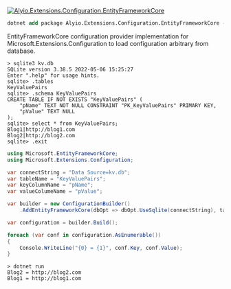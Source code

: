 [![Alyio.Extensions.Configuration.EntityFrameworkCore](https://github.com/qqbuby/Alyio.Extensions.Configuration.EntityFrameworkCore/actions/workflows/ci.yml/badge.svg?branch=main)](https://github.com/qqbuby/Alyio.Extensions.Configuration.EntityFrameworkCore/actions/workflows/ci.yml)

```ps
dotnet add package Alyio.Extensions.Configuration.EntityFrameworkCore --version 6.0.0
```

EntityFrameworkCore configuration provider implementation for Microsoft.Extensions.Configuration to load configuration arbitrary from database.

```console
> sqlite3 kv.db
SQLite version 3.38.5 2022-05-06 15:25:27
Enter ".help" for usage hints.
sqlite> .tables
KeyValuePairs
sqlite> .schema KeyValuePairs
CREATE TABLE IF NOT EXISTS "KeyValuePairs" (
    "pName" TEXT NOT NULL CONSTRAINT "PK_KeyValuePairs" PRIMARY KEY,
    "pValue" TEXT NULL
);
sqlite> select * from KeyValuePairs;
Blog1|http://blog1.com
Blog2|http://blog2.com
sqlite> .exit
```

```cs
using Microsoft.EntityFrameworkCore;
using Microsoft.Extensions.Configuration;

var connectString = "Data Source=kv.db";
var tableName = "KeyValuePairs";
var keyColumnName = "pName";
var valueColumeName = "pValue";

var builder = new ConfigurationBuilder()
    .AddEntityFrameworkCore(dbOpt => dbOpt.UseSqlite(connectString), tableName, keyColumnName, valueColumeName);

var configuration = builder.Build();

foreach (var conf in configuration.AsEnumerable())
{
    Console.WriteLine("{0} = {1}", conf.Key, conf.Value);
}
```

```console
> dotnet run
Blog2 = http://blog2.com
Blog1 = http://blog1.com
```